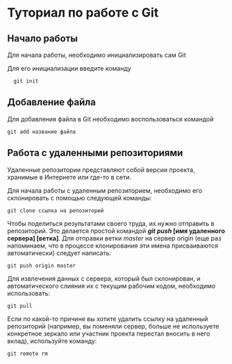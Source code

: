 # Туториал по работе с Git

## Начало работы

Для начала работы, необходимо инициализировать сам Git

Для его инициализации введите команду 

```
  git init
```

## Добавление файла

Для добавления файла в Git необходимо воспользоваться командой 

```
git add название файла
```
## Работа с удаленными репозиториями

Удаленные репозитории представляют собой версии проекта, хранимые в Интернете или где-то в сети.

Для начала работы с удаленным репозиторием, необходимо его склонировать с помощью следующей команды:
```
git clone ссылка на репозиторий
```

Чтобы поделиться результатами своего труда, их нужно отправить в репозиторий.
Это делается простой командой ***git push* [имя удаленного сервера] [ветка]**. Для
отправки ветки *master* на сервер origin (еще раз напоминаем, что в процессе клонирования эти имена присваиваются автоматически) следует написать:
```
git push origin master
```

Для извлечения данных с сервера, который был склонирован, и автоматического слияния их с текущим рабочим кодом, необходимо использовать:
```
git pull
```

Если по какой-то причине вы хотите удалить ссылку на удаленный репозиторий (например, вы поменяли сервер, больше не используете конкретное зеркало или участник проекта перестал вносить в него вклад), используйте команду:

```
git remote rm
```

